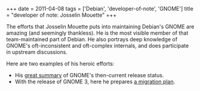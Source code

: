 +++
date = 2011-04-08
tags = ['Debian', 'developer-of-note', 'GNOME']
title = "developer of note: Josselin Mouette"
+++

The efforts that Josselin Mouette puts into maintaining Debian\'s GNOME
are amazing (and seemingly thankless). He is the most visible member of
that team-maintained part of Debian. He also portrays deep knowledge of
GNOME\'s oft-inconsistent and oft-complex internals, and does
participate in upstream discussions.

Here are two examples of his heroic efforts:

-   His [great summary] of GNOME\'s then-current release status.
-   With the release of GNOME 3, here he prepares [a migration plan].

  [great summary]: http://lists.debian.org/debian-release/2009/08/msg00211.html
  [a migration plan]: http://lists.debian.org/debian-gtk-gnome/2011/04/msg00006.html
